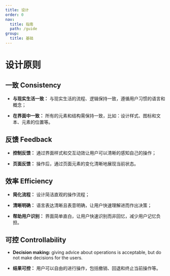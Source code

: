 ```yaml
---
title: 设计
order: 0
nav:
  title: 指南
  path: /guide
group:
  title: 基础
---
```


# 设计原则

## 一致 Consistency

- **与现实生活一致：** 与现实生活的流程、逻辑保持一致，遵循用户习惯的语言和概念；

- **在界面中一致：** 所有的元素和结构需保持一致，比如：设计样式、图标和文本、元素的位置等。

## 反馈 Feedback

- **控制反馈：** 通过界面样式和交互动效让用户可以清晰的感知自己的操作；

- **页面反馈：** 操作后，通过页面元素的变化清晰地展现当前状态。

## 效率 Efficiency

- **简化流程：** 设计简洁直观的操作流程；

- **清晰明确：** 语言表达清晰且表意明确，让用户快速理解进而作出决策；

- **帮助用户识别：** 界面简单直白，让用户快速识别而非回忆，减少用户记忆负担。

## 可控 Controllability

- **Decision making:** giving advice about operations is acceptable, but do not make decisions for the users.

- **结果可控：** 用户可以自由的进行操作，包括撤销、回退和终止当前操作等。
